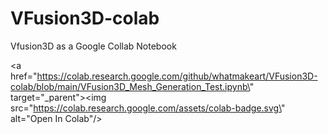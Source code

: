 # VFusion3D-colab
Vfusion3D as a Google Collab Notebook

<a href=\"https://colab.research.google.com/github/whatmakeart/VFusion3D-colab/blob/main/VFusion3D_Mesh_Generation_Test.ipynb\" target=\"_parent\"><img src=\"https://colab.research.google.com/assets/colab-badge.svg\" alt=\"Open In Colab\"/></a>
